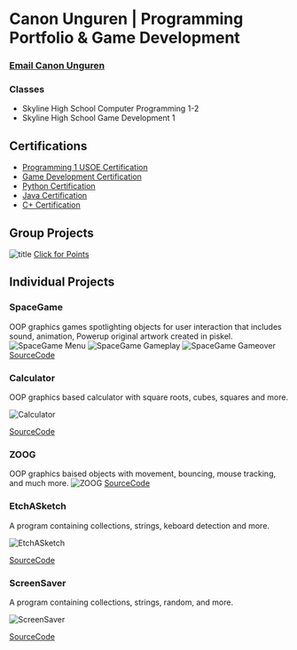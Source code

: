 # Canon Unguren | Programming Portfolio & Game Development
### [Email Canon Unguren](mailto:c.unguren1@gmail.com)
### Classes
- Skyline High School Computer Programming 1-2
- Skyline High School Game Development 1

## Certifications
- [Programming 1 USOE Certification](https://github.com/CanonU/programming2/blob/main/pdf/ComputerProgramming1.pdf)
- [Game Development Certification](https://github.com/CanonU/Portfolio/blob/main/pdf/GameDevelopmentCertification.pdf)
- [Python Certification](https://github.com/CanonU/Portfolio/blob/main/pdf/PythonCertification.pdf)
- [Java Certification](https://github.com/CanonU/Portfolio/blob/main/pdf/JavaCertification.pdf)
- [C+ Certification](https://github.com/CanonU/Portfolio/blob/main/pdf/C%2BCertification.pdf)

## Group Projects   
![title](link)
[Click for Points](https://github.com/Jameslassen1/Clickforpoints/tree/main)

## Individual Projects

### SpaceGame
OOP graphics games spotlighting objects for user interaction that includes sound, animation, Powerup original artwork created in piskel.
![SpaceGame Menu](https://github.com/CanonU/programming2/blob/main/images/Spacegame%20Welcome.png?raw=true)
![SpaceGame Gameplay](https://github.com/CanonU/programming2/blob/main/images/Spacegame%20gameplay.png?raw=true)
![SpaceGame Gameover](https://github.com/CanonU/programming2/blob/main/images/Spacegame%20Gameover.png?raw=true)
[SourceCode](https://github.com/CanonU/programming2/blob/main/src/SpaceGame.zip)

### Calculator
OOP graphics based calculator with square roots, cubes, squares and more. 

![Calculator](https://github.com/CanonU/programming2/blob/main/images/Calculator.png?raw=true)

[SourceCode](https://github.com/CanonU/programming2/blob/main/src/Calculator.zip)

### ZOOG
OOP graphics baised objects with movement, bouncing, mouse tracking, and much more.
![ZOOG](https://github.com/CanonU/programming2/blob/main/images/Zoog.png?raw=true)
[SourceCode](https://github.com/CanonU/programming2/blob/main/src/ZOOG.zip)

### EtchASketch
A program containing collections, strings, keboard detection and more. 

![EtchASketch](https://github.com/CanonU/programming2/blob/main/images/etchASketch.png?raw=true)

[SourceCode](https://github.com/CanonU/programming2/blob/main/src/etchASketch.zip)

### ScreenSaver
A program containing collections, strings, random, and more.

![ScreenSaver](https://github.com/CanonU/programming2/blob/main/images/screenSaver.png?raw=true)

[SourceCode](https://github.com/CanonU/programming2/blob/main/src/ScreenSaver.zip)


